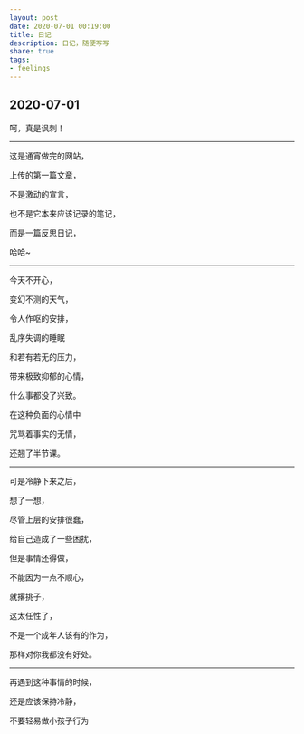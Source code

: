 ```yaml
---
layout: post
date: 2020-07-01 00:19:00
title: 日记
description: 日记，随便写写
share: true
tags: 
- feelings
---
```


## 2020-07-01

呵，真是讽刺！

<hr>

这是通宵做完的网站，

上传的第一篇文章，

不是激动的宣言，

也不是它本来应该记录的笔记，

而是一篇反思日记，

哈哈~

<hr>

今天不开心，

变幻不测的天气，

令人作呕的安排，

乱序失调的睡眠

和若有若无的压力，

带来极致抑郁的心情，

什么事都没了兴致。

在这种负面的心情中

咒骂着事实的无情，

还翘了半节课。

<hr>

可是冷静下来之后，

想了一想，

尽管上层的安排很蠢，

给自己造成了一些困扰，

但是事情还得做，

不能因为一点不顺心，

就撂挑子，

这太任性了，

不是一个成年人该有的作为，

那样对你我都没有好处。

<hr>

再遇到这种事情的时候，

还是应该保持冷静，

不要轻易做小孩子行为



